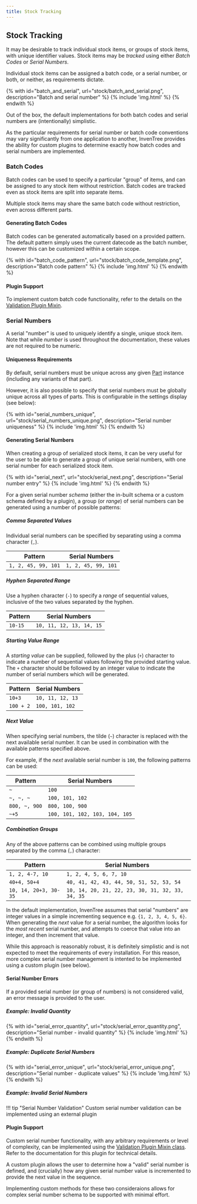 ```yaml
---
title: Stock Tracking
---
```


## Stock Tracking

It may be desirable to track individual stock items, or groups of stock items, with unique identifier values. Stock items may be *tracked* using either *Batch Codes* or *Serial Numbers*.

Individual stock items can be assigned a batch code, or a serial number, or both, or neither, as requirements dictate.

{% with id="batch_and_serial", url="stock/batch_and_serial.png", description="Batch and serial number" %}
{% include 'img.html' %}
{% endwith %}

Out of the box, the default implementations for both batch codes and serial numbers are (intentionally) simplistic.

As the particular requirements for serial number or batch code conventions may vary significantly from one application to another, InvenTree provides the ability for custom plugins to determine exactly how batch codes and serial numbers are implemented.

### Batch Codes

Batch codes can be used to specify a particular "group" of items, and can be assigned to any stock item without restriction. Batch codes are tracked even as stock items are split into separate items.

Multiple stock items may share the same batch code without restriction, even across different parts.

#### Generating Batch Codes

Batch codes can be generated automatically based on a provided pattern. The default pattern simply uses the current datecode as the batch number, however this can be customized within a certain scope.

{% with id="batch_code_pattern", url="stock/batch_code_template.png", description="Batch code pattern" %}
{% include 'img.html' %}
{% endwith %}

#### Plugin Support

To implement custom batch code functionality, refer to the details on the [Validation Plugin Mixin](../extend/plugins/validation.md#batch-codes).

### Serial Numbers

A serial "number" is used to uniquely identify a single, unique stock item. Note that while *number* is used throughout the documentation, these values are not required to be numeric.

#### Uniqueness Requirements

By default, serial numbers must be unique across any given [Part](../part/part.md) instance (including any variants of that part).

However, it is also possible to specify that serial numbers must be globally unique across all types of parts. This is configurable in the settings display (see below):

{% with id="serial_numbers_unique", url="stock/serial_numbers_unique.png", description="Serial number uniqueness" %}
{% include 'img.html' %}
{% endwith %}

#### Generating Serial Numbers

When creating a group of serialized stock items, it can be very useful for the user to be able to generate a group of unique serial numbers, with one serial number for each serialized stock item.

{% with id="serial_next", url="stock/serial_next.png", description="Serial number entry" %}
{% include 'img.html' %}
{% endwith %}

For a given serial number *schema* (either the in-built schema or a custom schema defined by a plugin), a group (or *range*) of serial numbers can be generated using a number of possible patterns:

##### Comma Separated Values

Individual serial numbers can be specified by separating using a comma character (`,`). 

| Pattern | Serial Numbers |
| --- | --- |
| `1, 2, 45, 99, 101` | `1, 2, 45, 99, 101` |

##### Hyphen Separated Range

Use a hyphen character (`-`) to specify a *range* of sequential values, inclusive of the two values separated by the hyphen.

| Pattern | Serial Numbers |
| --- | --- |
| `10-15` | `10, 11, 12, 13, 14, 15` |

##### Starting Value Range

A *starting value* can be supplied, followed by the plus (`+`) character to indicate a number of sequential values following the provided starting value. The `+` character should be followed by an integer value to indicate the number of serial numbers which will be generated.

| Pattern | Serial Numbers |
| --- | --- |
| `10+3` | `10, 11, 12, 13` |
| `100 + 2` | `100, 101, 102` |

##### Next Value

When specifying serial numbers, the tilde (`~`) character is replaced with the next available serial number. It can be used in combination with the available patterns specified above.

For example, if the *next* available serial number is `100`, the following patterns can be used:

| Pattern | Serial Numbers |
| --- | --- |
| `~` | `100` |
| `~, ~, ~` | `100, 101, 102` |
| `800, ~, 900` | `800, 100, 900` |
| `~+5` | `100, 101, 102, 103, 104, 105` |

##### Combination Groups

Any of the above patterns can be combined using multiple groups separated by the comma (`,`) character:

| Pattern | Serial Numbers |
| --- | --- |
| `1, 2, 4-7, 10` | `1, 2, 4, 5, 6, 7, 10` |
| `40+4, 50+4` | `40, 41, 42, 43, 44, 50, 51, 52, 53, 54` |
| `10, 14, 20+3, 30-35` | `10, 14, 20, 21, 22, 23, 30, 31, 32, 33, 34, 35` | 

In the default implementation, InvenTree assumes that serial "numbers" are integer values in a simple incrementing sequence e.g. `{1, 2, 3, 4, 5, 6}`. When generating the *next* value for a serial number, the algorithm looks for the *most recent* serial number, and attempts to coerce that value into an integer, and then increment that value.

While this approach is reasonably robust, it is definitely simplistic and is not expected to meet the requirements of every installation. For this reason, more complex serial number management is intented to be implemented using a custom plugin (see below).

#### Serial Number Errors

If a provided serial number (or group of numbers) is not considered valid, an error message is provided to the user.

##### Example: Invalid Quantity

{% with id="serial_error_quantity", url="stock/serial_error_quantity.png", description="Serial number - invalid quantity" %}
{% include 'img.html' %}
{% endwith %}

##### Example: Duplicate Serial Numbers

{% with id="serial_error_unique", url="stock/serial_error_unique.png", description="Serial number - duplicate values" %}
{% include 'img.html' %}
{% endwith %}

##### Example: Invalid Serial Numbers

!!! tip "Serial Number Validation"
    Custom serial number validation can be implemented using an external plugin

#### Plugin Support

Custom serial number functionality, with any arbitrary requirements or level of complexity, can be implemented using the [Validation Plugin Mixin class](../extend/plugins/validation.md#serial-numbers). Refer to the documentation for this plugin for technical details.

A custom plugin allows the user to determine how a "valid" serial number is defined, and (crucially) how any given serial number value is incremented to provide the next value in the sequence.

Implementing custom methods for these two consideraions allows for complex serial number schema to be supported with minimal effort.
